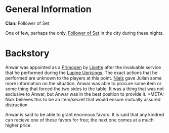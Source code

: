 <!-- TITLE: Anwar -->
<!-- SUBTITLE: Member of the Primogen-->

# General Information
**Clan:** Follower of Set

One of few, perhaps the only, [Follower of Set](/home/vtm/npc#followers-of-set) in the city during these nights.

# Backstory
Anwar was appointed as a [Primogen](/home/vtm/npc#primogen) by [Lisette](/home/vtm/npc/lisette) after the invaluable service that he performed during the [Lupine Uprisings](/home/vtm/events/lupinewar). The exact actions that he performed are unknown to the players at this point. [Niels](/home/vtm/npc/niels) gave Julian some more information on the situation. Anwar was able to procure some item or some thing that forced the two sides to the table. It was a thing that was not exclusive to Anwar, but Anwar was in the best position to provide it. *META: Nick believes this to be an item/secret that would ensure mutually assured distruction

Anwar is said to be able to grant enormous favors. It is said that any kindred can recieve one of these favors for free; the next one comes at a much higher price.

